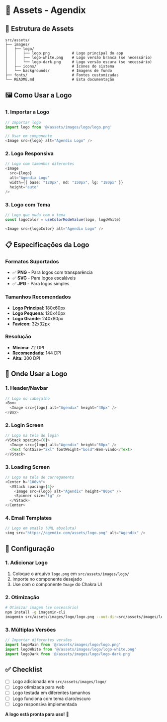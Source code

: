 # 📁 Assets - Agendix

## 🎨 **Estrutura de Assets**

```
src/assets/
├── images/
│   ├── logo/
│   │   ├── logo.png          # Logo principal do app
│   │   ├── logo-white.png    # Logo versão branca (se necessário)
│   │   └── logo-dark.png     # Logo versão escura (se necessário)
│   ├── icons/                # Ícones do sistema
│   └── backgrounds/          # Imagens de fundo
├── fonts/                    # Fontes customizadas
└── README.md                 # Esta documentação
```

## 🖼️ **Como Usar a Logo**

### **1. Importar a Logo**
```typescript
// Importar logo
import logo from '@/assets/images/logo/logo.png'

// Usar em componente
<Image src={logo} alt="Agendix Logo" />
```

### **2. Logo Responsiva**
```typescript
// Logo com tamanhos diferentes
<Image 
  src={logo} 
  alt="Agendix Logo"
  width={{ base: "120px", md: "150px", lg: "180px" }}
  height="auto"
/>
```

### **3. Logo com Tema**
```typescript
// Logo que muda com o tema
const logoColor = useColorModeValue(logo, logoWhite)

<Image src={logoColor} alt="Agendix Logo" />
```

## 📋 **Especificações da Logo**

### **Formatos Suportados**
- ✅ **PNG** - Para logos com transparência
- ✅ **SVG** - Para logos escaláveis
- ✅ **JPG** - Para logos simples

### **Tamanhos Recomendados**
- **Logo Principal**: 180x60px
- **Logo Pequena**: 120x40px
- **Logo Grande**: 240x80px
- **Favicon**: 32x32px

### **Resolução**
- **Mínima**: 72 DPI
- **Recomendada**: 144 DPI
- **Alta**: 300 DPI

## 🎯 **Onde Usar a Logo**

### **1. Header/Navbar**
```typescript
// Logo no cabeçalho
<Box>
  <Image src={logo} alt="Agendix" height="40px" />
</Box>
```

### **2. Login Screen**
```typescript
// Logo na tela de login
<VStack spacing={6}>
  <Image src={logo} alt="Agendix" height="60px" />
  <Text fontSize="2xl" fontWeight="bold">Bem-vindo</Text>
</VStack>
```

### **3. Loading Screen**
```typescript
// Logo na tela de carregamento
<Center h="100vh">
  <VStack spacing={4}>
    <Image src={logo} alt="Agendix" height="80px" />
    <Spinner size="lg" />
  </VStack>
</Center>
```

### **4. Email Templates**
```typescript
// Logo em emails (URL absoluta)
<img src="https://agendix.com/assets/logo.png" alt="Agendix" />
```

## 🔧 **Configuração**

### **1. Adicionar Logo**
1. Coloque o arquivo `logo.png` em `src/assets/images/logo/`
2. Importe no componente desejado
3. Use com o componente `Image` do Chakra UI

### **2. Otimização**
```bash
# Otimizar imagem (se necessário)
npm install -g imagemin-cli
imagemin src/assets/images/logo/logo.png --out-dir=src/assets/images/logo/
```

### **3. Múltiplas Versões**
```typescript
// Importar diferentes versões
import logoMain from '@/assets/images/logo/logo.png'
import logoWhite from '@/assets/images/logo/logo-white.png'
import logoDark from '@/assets/images/logo/logo-dark.png'
```

## ✅ **Checklist**

- [ ] Logo adicionada em `src/assets/images/logo/`
- [ ] Logo otimizada para web
- [ ] Logo testada em diferentes tamanhos
- [ ] Logo funciona com tema claro/escuro
- [ ] Logo responsiva implementada

**A logo está pronta para uso!** 🎨 